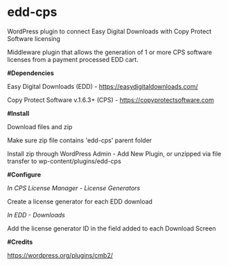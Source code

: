 # edd-cps
WordPress plugin to connect Easy Digital Downloads with Copy Protect Software licensing

Middleware plugin that allows the generation of 1 or more CPS software licenses from a payment processed
EDD cart.

**#Dependencies**

Easy Digital Downloads (EDD) - https://easydigitaldownloads.com/

Copy Protect Software v.1.6.3+ (CPS) - https://copyprotectsoftware.com

**#Install**

Download files and zip

Make sure zip file contains 'edd-cps' parent folder

Install zip through WordPress Admin - Add New Plugin, or unzipped via file transfer to wp-content/plugins/edd-cps

**#Configure**

*In CPS License Manager - License Generators*

Create a license generator for each EDD download

*In EDD - Downloads*

Add the license generator ID in the field added to each Download Screen

**#Credits**

https://wordpress.org/plugins/cmb2/
